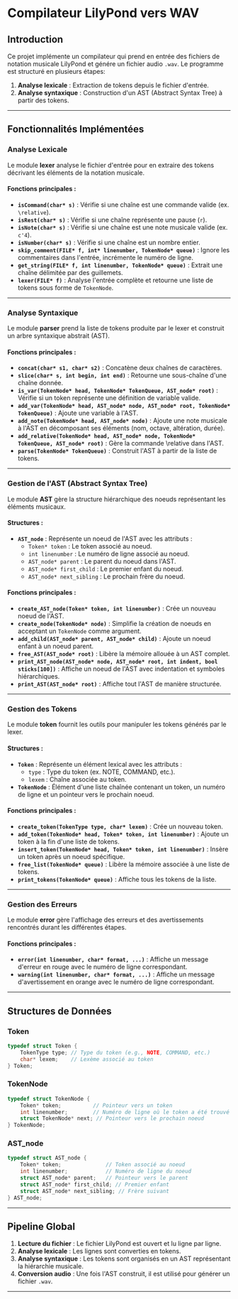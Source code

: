 # Compilateur LilyPond vers WAV

## Introduction
Ce projet implémente un compilateur qui prend en entrée des fichiers de notation musicale LilyPond et génére un fichier audio `.wav`. Le programme est structuré en plusieurs étapes:

1. **Analyse lexicale** : Extraction de tokens depuis le fichier d'entrée.
2. **Analyse syntaxique** : Construction d'un AST (Abstract Syntax Tree) à partir des tokens.

---

## Fonctionnalités Implémentées

### Analyse Lexicale
Le module **lexer** analyse le fichier d'entrée pour en extraire des tokens décrivant les éléments de la notation musicale.

#### Fonctions principales :
- **`isCommand(char* s)`** : Vérifie si une chaîne est une commande valide (ex. `\relative`).
- **`isRest(char* s)`** : Vérifie si une chaîne représente une pause (`r`).
- **`isNote(char* s)`** : Vérifie si une chaîne est une note musicale valide (ex. `c'4`).
- **`isNumber(char* s)`** : Vérifie si une chaîne est un nombre entier.
- **`skip_comment(FILE* f, int* linenumber, TokenNode* queue)`** : Ignore les commentaires dans l'entrée, incrémente le numéro de ligne.
- **`get_string(FILE* f, int linenumber, TokenNode* queue)`** : Extrait une chaîne délimitée par des guillemets.
- **`lexer(FILE* f)`** : Analyse l'entrée complète et retourne une liste de tokens sous forme de `TokenNode`.

---

### Analyse Syntaxique
Le module **parser** prend la liste de tokens produite par le lexer et construit un arbre syntaxique abstrait (AST).

#### Fonctions principales :
- **`concat(char* s1, char* s2)`** : Concatène deux chaînes de caractères.
- **`slice(char* s, int begin, int end)`** : Retourne une sous-chaîne d'une chaîne donnée.
- **`is_var(TokenNode* head, TokenNode* TokenQueue, AST_node* root)`** : Vérifie si un token représente une définition de variable valide.
- **`add_var(TokenNode* head, AST_node* node, AST_node* root, TokenNode* TokenQueue)`** : Ajoute une variable à l'AST.
- **`add_note(TokenNode* head, AST_node* node)`** : Ajoute une note musicale à l'AST en décomposant ses éléments (nom, octave, altération, durée).
- **`add_relative(TokenNode* head, AST_node* node, TokenNode* TokenQueue, AST_node* root)`** : Gère la commande \relative dans l'AST.
- **`parse(TokenNode* TokenQueue)`** : Construit l'AST à partir de la liste de tokens.

---

### Gestion de l'AST (Abstract Syntax Tree)
Le module **AST** gère la structure hiérarchique des noeuds représentant les éléments musicaux.

#### Structures :
- **`AST_node`** : Représente un noeud de l'AST avec les attributs :
  - `Token* token` : Le token associé au noeud.
  - `int linenumber` : Le numéro de ligne associé au noeud.
  - `AST_node* parent` : Le parent du noeud dans l'AST.
  - `AST_node* first_child` : Le premier enfant du noeud.
  - `AST_node* next_sibling` : Le prochain frère du noeud.

#### Fonctions principales :
- **`create_AST_node(Token* token, int linenumber)`** : Crée un nouveau noeud de l'AST.
- **`create_node(TokenNode* node)`** : Simplifie la création de noeuds en acceptant un `TokenNode` comme argument.
- **`add_child(AST_node* parent, AST_node* child)`** : Ajoute un noeud enfant à un noeud parent.
- **`free_AST(AST_node* root)`** : Libère la mémoire allouée à un AST complet.
- **`print_AST_node(AST_node* node, AST_node* root, int indent, bool sticks[100])`** : Affiche un noeud de l'AST avec indentation et symboles hiérarchiques.
- **`print_AST(AST_node* root)`** : Affiche tout l'AST de manière structurée.

---

### Gestion des Tokens
Le module **token** fournit les outils pour manipuler les tokens générés par le lexer.

#### Structures :
- **`Token`** : Représente un élément lexical avec les attributs :
  - `type` : Type du token (ex. NOTE, COMMAND, etc.).
  - `lexem` : Chaîne associée au token.
- **`TokenNode`** : Élément d'une liste chaînée contenant un token, un numéro de ligne et un pointeur vers le prochain noeud.

#### Fonctions principales :
- **`create_token(TokenType type, char* lexem)`** : Crée un nouveau token.
- **`add_token(TokenNode* head, Token* token, int linenumber)`** : Ajoute un token à la fin d'une liste de tokens.
- **`insert_token(TokenNode* head, Token* token, int linenumber)`** : Insère un token après un noeud spécifique.
- **`free_list(TokenNode* queue)`** : Libère la mémoire associée à une liste de tokens.
- **`print_tokens(TokenNode* queue)`** : Affiche tous les tokens de la liste.

---

### Gestion des Erreurs
Le module **error** gère l'affichage des erreurs et des avertissements rencontrés durant les différentes étapes.

#### Fonctions principales :
- **`error(int linenumber, char* format, ...)`** : Affiche un message d'erreur en rouge avec le numéro de ligne correspondant.
- **`warning(int linenumber, char* format, ...)`** : Affiche un message d'avertissement en orange avec le numéro de ligne correspondant.

---

## Structures de Données

### **Token**
```c
typedef struct Token {
    TokenType type; // Type du token (e.g., NOTE, COMMAND, etc.)
    char* lexem;    // Lexème associé au token
} Token;
```

### **TokenNode**
```c
typedef struct TokenNode {
    Token* token;          // Pointeur vers un token
    int linenumber;        // Numéro de ligne où le token a été trouvé
    struct TokenNode* next; // Pointeur vers le prochain noeud
} TokenNode;
```

### **AST_node**
```c
typedef struct AST_node {
    Token* token;              // Token associé au noeud
    int linenumber;            // Numéro de ligne du noeud
    struct AST_node* parent;   // Pointeur vers le parent
    struct AST_node* first_child; // Premier enfant
    struct AST_node* next_sibling; // Frère suivant
} AST_node;
```

---

## Pipeline Global
1. **Lecture du fichier** : Le fichier LilyPond est ouvert et lu ligne par ligne.
2. **Analyse lexicale** : Les lignes sont converties en tokens.
3. **Analyse syntaxique** : Les tokens sont organisés en un AST représentant la hiérarchie musicale.
4. **Conversion audio** : Une fois l'AST construit, il est utilisé pour générer un fichier `.wav`.

---
